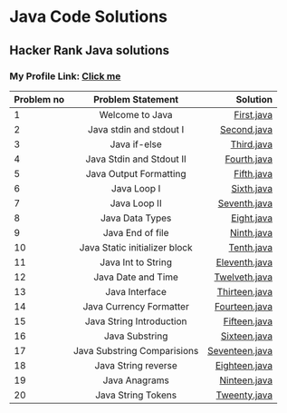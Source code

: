 # Java Code Solutions
## Hacker Rank Java solutions 
### My Profile Link: [Click me](https://www.hackerrank.com/singlar414)

| Problem no        | Problem Statement          | Solution |
| ------------- |:-------------:| -----:|
|  1| Welcome to Java | [First.java](https://github.com/rahulgupta1999/JavaCodeSolutions/blob/master/first.java) |
|  2| Java stdin and stdout I | [Second.java](https://github.com/rahulgupta1999/JavaCodeSolutions/blob/master/second.java) |
|  3| Java if-else  | [Third.java](https://github.com/rahulgupta1999/JavaCodeSolutions/blob/master/third.java) |
|  4| Java Stdin and Stdout II| [Fourth.java](https://github.com/rahulgupta1999/JavaCodeSolutions/blob/master/fourth.java) |
|  5| Java Output Formatting| [Fifth.java](https://github.com/rahulgupta1999/JavaCodeSolutions/blob/master/fifth.java) |
|  6| Java Loop I| [Sixth.java](https://github.com/rahulgupta1999/JavaCodeSolutions/blob/master/sixth.java) |
|  7| Java Loop II| [Seventh.java](https://github.com/rahulgupta1999/JavaCodeSolutions/blob/master/seventh.java) |
|  8| Java Data Types| [Eight.java](https://github.com/rahulgupta1999/JavaCodeSolutions/blob/master/eight.java) |
|  9| Java End of file| [Ninth.java](https://github.com/rahulgupta1999/JavaCodeSolutions/blob/master/ninth.java) |
|  10| Java Static initializer block| [Tenth.java](https://github.com/rahulgupta1999/JavaCodeSolutions/blob/master/tenth.java) |
|  11| Java Int to String| [Eleventh.java](https://github.com/rahulgupta1999/JavaCodeSolutions/blob/master/eleventh.java) |
|  12| Java Date and Time| [Twelveth.java](https://github.com/rahulgupta1999/JavaCodeSolutions/blob/master/twelveth.java) |
|  13| Java Interface| [Thirteen.java](https://github.com/rahulgupta1999/JavaCodeSolutions/blob/master/thirteen.java) |
|  14| Java Currency Formatter| [Fourteen.java](https://github.com/rahulgupta1999/JavaCodeSolutions/blob/master/fourteen.java) |
|  15| Java String Introduction| [Fifteen.java](https://github.com/rahulgupta1999/JavaCodeSolutions/blob/master/fifteen.java) |
|  16| Java Substring| [Sixteen.java](https://github.com/rahulgupta1999/JavaCodeSolutions/blob/master/sixteen.java) |
|  17| Java Substring Comparisions| [Seventeen.java](https://github.com/rahulgupta1999/JavaCodeSolutions/blob/master/seventeen.java) |
|  18| Java String reverse| [Eighteen.java](https://github.com/rahulgupta1999/JavaCodeSolutions/blob/master/eighteen.java) |
|  19| Java Anagrams| [Ninteen.java](https://github.com/rahulgupta1999/JavaCodeSolutions/blob/master/ninteen.java) |
|  20| Java String Tokens| [Tweenty.java](https://github.com/rahulgupta1999/JavaCodeSolutions/blob/master/tweenty.java) |

